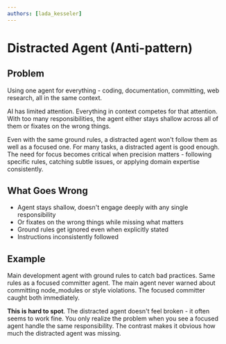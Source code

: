 ```yaml
---
authors: [lada_kesseler]
---
```


# Distracted Agent (Anti-pattern)

## Problem
Using one agent for everything - coding, documentation, committing, web research, all in the same context.

AI has limited attention. Everything in context competes for that attention. With too many responsibilities,
the agent either stays shallow across all of them or fixates on the wrong things.

Even with the same ground rules, a distracted agent won't follow them as well as a focused one. For many tasks, a distracted agent is good enough. The need for focus becomes critical when precision matters - following specific rules, catching subtle issues, or applying domain expertise consistently.

## What Goes Wrong
- Agent stays shallow, doesn't engage deeply with any single responsibility
- Or fixates on the wrong things while missing what matters
- Ground rules get ignored even when explicitly stated
- Instructions inconsistently followed

## Example
Main development agent with ground rules to catch bad practices. Same rules as a focused committer agent. The main agent never warned about committing node_modules or style violations. The focused committer caught both immediately.

**This is hard to spot**. The distracted agent doesn't feel broken - it often seems to work fine. You only realize the problem when you see a focused agent handle the same responsibility. The contrast makes it obvious how much the distracted agent was missing.
